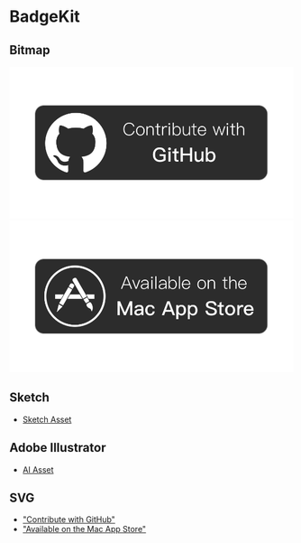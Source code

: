 # BadgeKit

## Bitmap

[![github-badge-bitmap](/bitmap/github-badge/github-badge@1x.png)](/bitmap/github-badge)
[![mas-badge-bitmap](/bitmap/mas-badge/mas-badge@1x.png)](/bitmap/mas-badge)

## Sketch

* [Sketch Asset](/sketch/badge-kit.sketch)

## Adobe Illustrator

* [AI Asset](/ai/badge-kit.ai)

## SVG

* ["Contribute with GitHub"](/svg/github-badge.svg)
* ["Available on the Mac App Store"](/svg/mas-badge.svg)
